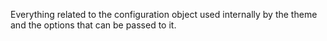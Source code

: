 Everything related to the configuration object used internally by the theme and the options that can be passed to it. 